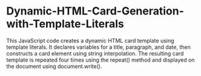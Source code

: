 # Dynamic-HTML-Card-Generation-with-Template-Literals
This JavaScript code creates a dynamic HTML card template using template literals. It declares variables for a title, paragraph, and date, then constructs a card element using string interpolation. The resulting card template is repeated four times using the repeat() method and displayed on the document using document.write().
